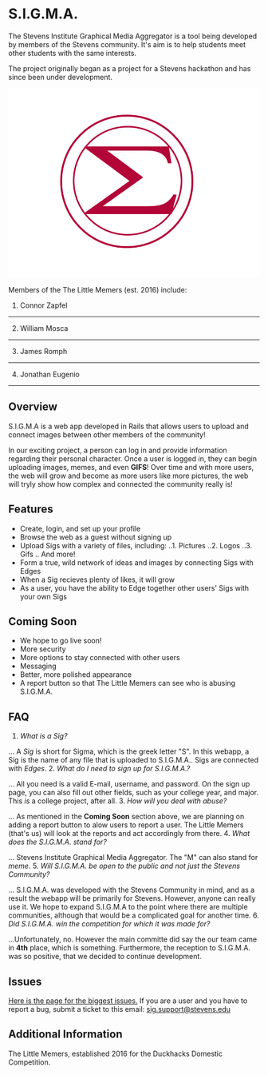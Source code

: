 # S.I.G.M.A.

The Stevens Institute Graphical Media Aggregator is a tool being developed by members of the Stevens community. It's aim is to help students meet other students with the same interests.

The project originally began as a project for a Stevens hackathon and has since been under development.

![Alt text](/app/assets/images/RoundSig.png?raw=true "S.I.G.M.A")

Members of the The Little Memers (est. 2016) include:
1. Connor Zapfel
---
2. William Mosca
---
3. James Romph
---
4. Jonathan Eugenio
---

## Overview

S.I.G.M.A is a web app developed in Rails that allows users to upload and connect images between other members of the community!

In our exciting project, a person can log in and provide information regarding their personal character. 
Once a user is logged in, they can begin uploading images, memes, and even **GIFS**! Over time and with more users, the web will grow and become as more users like more pictures, the web will tryly show how complex and connected the community really is!

## Features

* Create, login, and set up your profile
* Browse the web as a guest without signing up
* Upload Sigs with a variety of files, including:
..1. Pictures
..2. Logos
..3. Gifs
.. And more!
* Form a true, wild network of ideas and images by connecting Sigs with Edges
* When a Sig recieves plenty of likes, it will grow
* As a user, you have the ability to Edge together other users' Sigs with your own Sigs

## Coming Soon
* We hope to go live soon!
* More security
* More options to stay connected with other users
* Messaging
* Better, more polished appearance
* A report button so that The Little Memers can see who is abusing S.I.G.M.A.

## FAQ
1. *What is a Sig?*

... A *Sig* is short for Sigma, which is the greek letter "S". In this webapp, a Sig is the name of any file that is uploaded to S.I.G.M.A.. Sigs are connected with *Edges*.
2. *What do I need to sign up for S.I.G.M.A.?*

... All you need is a valid E-mail, username, and password. On the sign up page, you can also fill out other fields, such as your college year, and major. This *is* a college project, after all.
3. *How will you deal with abuse?*

... As mentioned in the **Coming Soon** section above, we are planning on adding a report button to alow users to report a user. The Little Memers (that's us) will look at the reports and act accordingly from there.
4. *What does the S.I.G.M.A. stand for?*

... Stevens Institute Graphical Media Aggregator. The "M" can also stand for *meme*.
5. *Will S.I.G.M.A. be open to the public and not just the Stevens Community?*

... S.I.G.M.A. was developed with the Stevens Community in mind, and as a result the webapp will be primarily for Stevens. However, anyone can really use it. We hope to expand S.I.G.M.A to the point where there are multiple communities, although that would be a complicated goal for another time.
6. *Did S.I.G.M.A. win the competition for which it was made for?*

...Unfortunately, no. However the main committe did say the our team came in **4th** place, which is something. Furthermore, the reception to S.I.G.M.A. was so positive, that we decided to continue development.

## Issues
[Here is the page for the biggest issues.](https://github.com/Flargebla/sigma/issues)
If you are a user and you have to report a bug, submit a ticket to this email: sig.support@stevens.edu

## Additional Information
The Little Memers, established 2016 for the Duckhacks Domestic Competition.

